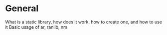 <h1>General</h1>
What is a static library, how does it work, how to create one, and how to use it
Basic usage of ar, ranlib, nm
